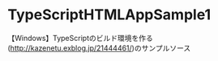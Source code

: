 # TypeScriptHTMLAppSample1
【Windows】TypeScriptのビルド環境を作る(http://kazenetu.exblog.jp/21444461/)のサンプルソース
